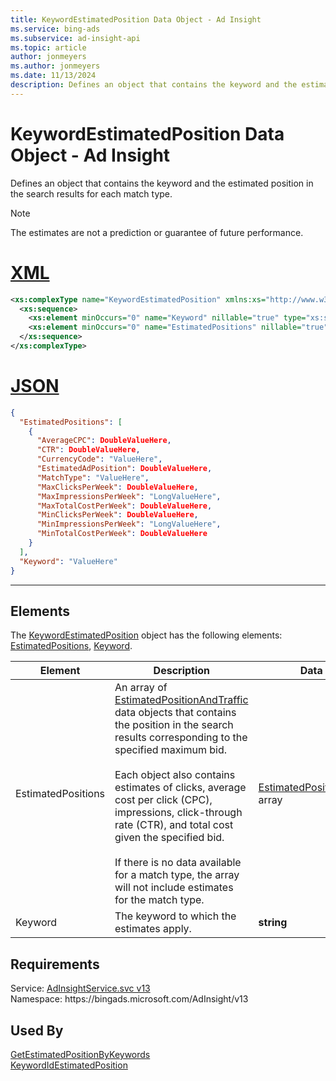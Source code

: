 ```yaml
---
title: KeywordEstimatedPosition Data Object - Ad Insight
ms.service: bing-ads
ms.subservice: ad-insight-api
ms.topic: article
author: jonmeyers
ms.author: jonmeyers
ms.date: 11/13/2024
description: Defines an object that contains the keyword and the estimated position in the search results for each match type.
---
```

# KeywordEstimatedPosition Data Object - Ad Insight
Defines an object that contains the keyword and the estimated position in the search results for each match type.

> [!NOTE]
> The estimates are not a prediction or guarantee of future performance.

# [XML](#tab/xml)

```xml
<xs:complexType name="KeywordEstimatedPosition" xmlns:xs="http://www.w3.org/2001/XMLSchema">
  <xs:sequence>
    <xs:element minOccurs="0" name="Keyword" nillable="true" type="xs:string" />
    <xs:element minOccurs="0" name="EstimatedPositions" nillable="true" type="tns:ArrayOfEstimatedPositionAndTraffic" />
  </xs:sequence>
</xs:complexType>
```

# [JSON](#tab/json)

```json
{
  "EstimatedPositions": [
    {
      "AverageCPC": DoubleValueHere,
      "CTR": DoubleValueHere,
      "CurrencyCode": "ValueHere",
      "EstimatedAdPosition": DoubleValueHere,
      "MatchType": "ValueHere",
      "MaxClicksPerWeek": DoubleValueHere,
      "MaxImpressionsPerWeek": "LongValueHere",
      "MaxTotalCostPerWeek": DoubleValueHere,
      "MinClicksPerWeek": DoubleValueHere,
      "MinImpressionsPerWeek": "LongValueHere",
      "MinTotalCostPerWeek": DoubleValueHere
    }
  ],
  "Keyword": "ValueHere"
}
```

-----

## <a name="elements"></a>Elements

The [KeywordEstimatedPosition](keywordestimatedposition.md) object has the following elements: [EstimatedPositions](#estimatedpositions), [Keyword](#keyword).

|Element|Description|Data Type|
|-----------|---------------|-------------|
|<a name="estimatedpositions"></a>EstimatedPositions|An array of [EstimatedPositionAndTraffic](estimatedpositionandtraffic.md) data objects that contains the position in the search results corresponding to the specified maximum bid.<br/><br/>Each object also contains estimates of clicks, average cost per click (CPC), impressions, click-through rate (CTR), and total cost given the specified bid.<br/><br/>If there is no data available for a match type, the array will not include estimates for the match type.|[EstimatedPositionAndTraffic](estimatedpositionandtraffic.md) array|
|<a name="keyword"></a>Keyword|The keyword to which the estimates apply.|**string**|

## Requirements
Service: [AdInsightService.svc v13](https://adinsight.api.bingads.microsoft.com/Api/Advertiser/AdInsight/v13/AdInsightService.svc)  
Namespace: https\://bingads.microsoft.com/AdInsight/v13  

## Used By
[GetEstimatedPositionByKeywords](getestimatedpositionbykeywords.md)  
[KeywordIdEstimatedPosition](keywordidestimatedposition.md)  
